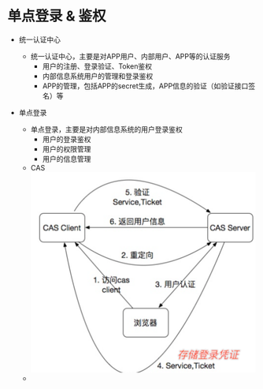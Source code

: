 # 单点登录 & 鉴权

- 统一认证中心
  - 统一认证中心，主要是对APP用户、内部用户、APP等的认证服务
    - 用户的注册、登录验证、Token鉴权
    - 内部信息系统用户的管理和登录鉴权
    - APP的管理，包括APP的secret生成，APP信息的验证（如验证接口签名）等

- 单点登录
  - 单点登录，主要是对内部信息系统的用户登录鉴权
    - 用户的登录鉴权
    - 用户的权限管理
    - 用户的信息管理
  - CAS
    ![img.png](images/img.png)
  - 